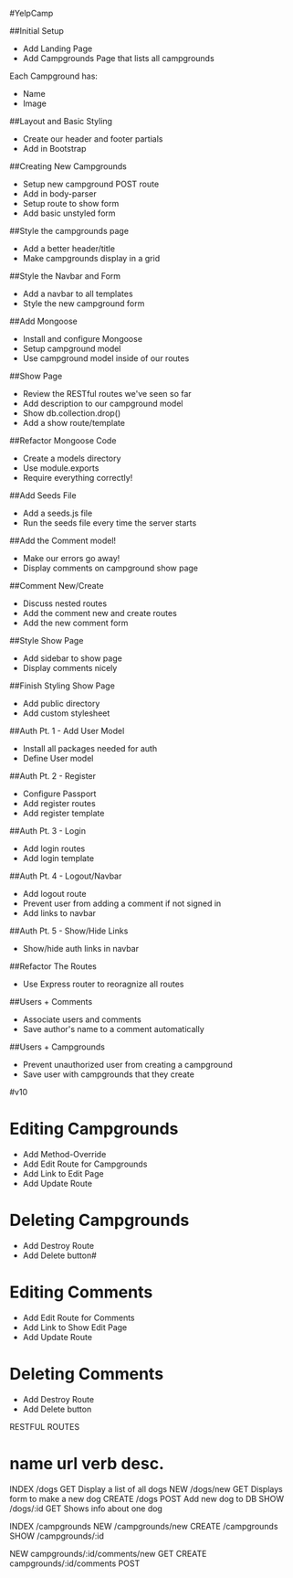 #YelpCamp

##Initial Setup
* Add Landing Page
* Add Campgrounds Page that lists all campgrounds

Each Campground has:
   * Name
   * Image

##Layout and Basic Styling
* Create our header and footer partials
* Add in Bootstrap

##Creating New Campgrounds
* Setup new campground POST route
* Add in body-parser
* Setup route to show form
* Add basic unstyled form

##Style the campgrounds page
* Add a better header/title
* Make campgrounds display in a grid

##Style the Navbar and Form
* Add a navbar to all templates
* Style the new campground form

##Add Mongoose
* Install and configure Mongoose
* Setup campground model
* Use campground model inside of our routes

##Show Page
* Review the RESTful routes we've seen so far
* Add description to our campground model
* Show db.collection.drop()
* Add a show route/template

##Refactor Mongoose Code
* Create a models directory
* Use module.exports
* Require everything correctly!

##Add Seeds File
* Add a seeds.js file
* Run the seeds file every time the server starts

##Add the Comment model!
* Make our errors go away!
* Display comments on campground show page

##Comment New/Create
* Discuss nested routes
* Add the comment new and create routes
* Add the new comment form

##Style Show Page
* Add sidebar to show page
* Display comments nicely

##Finish Styling Show Page
* Add public directory
* Add custom stylesheet

##Auth Pt. 1 - Add User Model
* Install all packages needed for auth
* Define User model 

##Auth Pt. 2 - Register
* Configure Passport
* Add register routes
* Add register template

##Auth Pt. 3 - Login
* Add login routes
* Add login template

##Auth Pt. 4 - Logout/Navbar
* Add logout route
* Prevent user from adding a comment if not signed in
* Add links to navbar

##Auth Pt. 5 - Show/Hide Links
* Show/hide auth links in navbar 

##Refactor The Routes
* Use Express router to reoragnize all routes

##Users + Comments
* Associate users and comments
* Save author's name to a comment automatically

##Users + Campgrounds
* Prevent unauthorized user from creating a campground
* Save user with campgrounds that they create

#v10

# Editing Campgrounds
* Add Method-Override
* Add Edit Route for Campgrounds
* Add Link to Edit Page
* Add Update Route

# Deleting Campgrounds
* Add Destroy Route
* Add Delete button# 

# Editing Comments
* Add Edit Route for Comments
* Add Link to Show  Edit Page
* Add Update Route

# Deleting Comments
* Add Destroy Route
* Add Delete button






RESTFUL ROUTES

name      url      verb    desc.
===============================================
INDEX   /dogs      GET   Display a list of all dogs
NEW     /dogs/new  GET   Displays form to make a new dog
CREATE  /dogs      POST  Add new dog to DB
SHOW    /dogs/:id  GET   Shows info about one dog

INDEX   /campgrounds
NEW     /campgrounds/new
CREATE  /campgrounds
SHOW    /campgrounds/:id

NEW     campgrounds/:id/comments/new    GET
CREATE  campgrounds/:id/comments      POST

